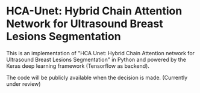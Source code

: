 # HCA-Unet: Hybrid Chain Attention Network for Ultrasound Breast Lesions Segmentation

This is an implementation of "HCA Unet: Hybrid Chain Attention network for Ultrasound Breast Lesions Segmentation" in Python and powered by the Keras deep learning framework (Tensorflow as backend). 

The code will be publicly available when the decision is made. (Currently under review)
 
